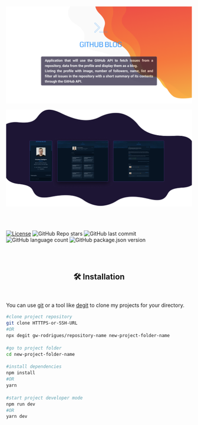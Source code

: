![header](./.github/header.png)

![demo](./.github/demo.png)

<br/><br/>

[![License](https://img.shields.io/badge/license-MIT-green?style=for-the-badge)](./LICENSE)
![GitHub Repo stars](https://img.shields.io/github/stars/gw-rodrigues/ignite-react-2022-github-blog?style=for-the-badge)
![GitHub last commit](https://img.shields.io/github/last-commit/gw-rodrigues/ignite-react-2022-github-blog?style=for-the-badge)
![GitHub language count](https://img.shields.io/github/languages/count/gw-rodrigues/ignite-react-2022-github-blog?style=for-the-badge)
![GitHub package.json version](https://img.shields.io/github/package-json/v/gw-rodrigues/ignite-react-2022-github-blog?style=for-the-badge)

<br/><br/>

<h2 align="center">🛠 Installation</h2>

<br/>

You can use [git](https://git-scm.com) or a tool like [degit](https://github.com/Rich-Harris/degit) to clone my projects for your directory.

```sh
#clone project repository
git clone HTTTPS-or-SSH-URL
#OR
npx degit gw-rodrigues/repository-name new-project-folder-name

#go to project folder
cd new-project-folder-name

#install dependencies
npm install
#OR
yarn

#start project developer mode
npm run dev
#OR
yarn dev
```
